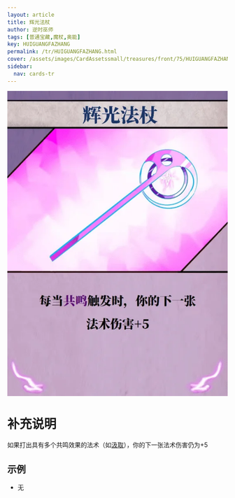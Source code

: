 ```yaml
---
layout: article
title: 辉光法杖
author: 逆时巫师
tags: [普通宝藏,魔杖,奥能]
key: HUIGUANGFAZHANG
permalink: /tr/HUIGUANGFAZHANG.html
cover: /assets/images/CardAssetssmall/treasures/front/75/HUIGUANGFAZHANG.webp
sidebar:
  nav: cards-tr
---
```

![](/assets/images/CardAssets/treasures/front/75/HUIGUANGFAZHANG.webp)

# 补充说明
如果打出具有多个共鸣效果的法术（如[汲取](/tr/JIQU.html)），你的下一张法术伤害仍为+5


## 示例
* 无